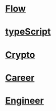 # [Flow](flow.md)
# [typeScript](typescript.md)
# [Crypto](crypto.md)
# [Career](career.md)
# [Engineer](engineer.md)
